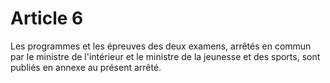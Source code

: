# Article 6

Les programmes et les épreuves des deux examens, arrêtés en commun par le ministre de l'intérieur et le ministre de la jeunesse et des sports, sont publiés en annexe au présent arrêté.
